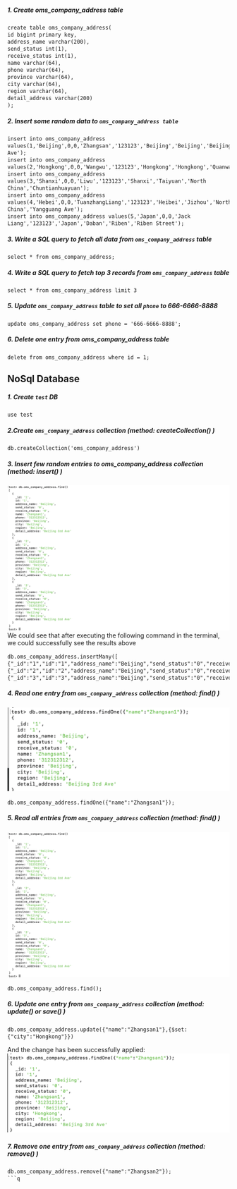 ##### 1. Create oms_company_address  table
```
create table oms_company_address(
id bigint primary key,
address_name varchar(200),
send_status int(1),
receive_status int(1),
name varchar(64),
phone varchar(64),
province varchar(64),
city varchar(64),
region varchar(64),
detail_address varchar(200)
);
```
##### 2. Insert some random data to `oms_company_address table`
```
insert into oms_company_address values(1,'Beijing',0,0,'Zhangsan','123123','Beijing','Beijing','Beijing','Beijing Ave');
insert into oms_company_address values(2,'Hongkong',0,0,'Wangwu','123123','Hongkong','Hongkong','Quanwang','Lijing');
insert into oms_company_address values(3,'Shanxi',0,0,'Liwu','123123','Shanxi','Taiyuan','North China','Chuntianhuayuan');
insert into oms_company_address values(4,'Hebei',0,0,'TuanzhangLiang','123123','Heibei','Jizhou','North China','Yangguang Ave');
insert into oms_company_address values(5,'Japan',0,0,'Jack Liang','123123','Japan','Daban','Riben','Riben Street');
```

##### 3. Write a SQL query to fetch all data from `oms_company_address` table
```
select * from oms_company_address;
```

##### 4. Write a SQL query to fetch top 3 records from  `oms_company_address`  table
```
select * from oms_company_address limit 3
```

##### 5. Update `oms_company_address` table to set all `phone` to 666-6666-8888
```
update oms_company_address set phone = '666-6666-8888';
```

##### 6. Delete one entry from  oms_company_address  table
```
delete from oms_company_address where id = 1;
```

## NoSql Database

##### 1. Create `test` DB
```
use test
```

##### 2.Create `oms_company_address`  collection  (method: createCollection() )
```
db.createCollection('oms_company_address')
```

##### 3. Insert few random entries to  oms_company_address  collection (method: insert() )
![](./photos/11.png)
We could see that after executing the following command in the terminal, we could successfully see the results above
```
db.oms_company_address.insertMany([ {"_id":"1","id":"1","address_name":"Beijing","send_status":"0","receive_status":"0","name":"Zhao","phone":"312312312","province":"Beijing","city":"Beijing","region":"Beijing","detail_address":"BJ"},
{"_id":"2","id":"2","address_name":"Beijing","send_status":"0","receive_status":"0","name":"Qian","phone":"888888888","province":"Beijing","city":"Beijing","region":"Beijing","detail_address":"BJ"},
{"_id":"3","id":"3","address_name":"Beijing","send_status":"0","receive_status":"0","name":"Sungi","phone":"888888888","province":"Beijing","city":"Beijing","region":"Beijing","detail_address":"BJ"}]);
```

##### 4. Read one entry from `oms_company_address` collection (method: find() )
![](photos/12.png)
```
db.oms_company_address.findOne({"name":"Zhangsan1"});
```

##### 5. Read all entries from `oms_company_address` collection (method: find() )
![](./photos/11.png)
```
db.oms_company_address.find();
```

##### 6. Update one entry from `oms_company_address` collection (method: update() or save() )
```
db.oms_company_address.update({"name":"Zhangsan1"},{$set:{"city":"Hongkong"}})
```
And the change has been successfully applied:
![](./photos/13.png)
##### 7. Remove one entry from `oms_company_address` collection (method: remove() )
```
db.oms_company_address.remove({"name":"Zhangsan2"});
```q